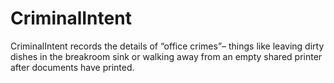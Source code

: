 # CriminalIntent
CriminalIntent records the details of “office crimes”– things like leaving dirty dishes in the breakroom sink or walking away from an empty shared printer after documents have printed.
